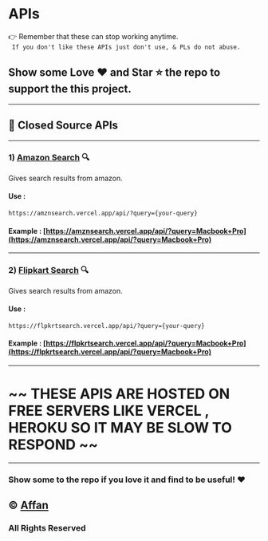 # APIs
👉 Remember that these can stop working anytime.  
``` If you don't like these APIs just don't use, & PLs do not abuse.```  

## Show some Love ❤️ and Star ⭐ the repo to support the this project.  
-----------------------------------------------
## 🔐 Closed Source APIs
-----------------------------------------------  

### 1) [Amazon Search](https://github.com/AffanTheBest/search/blob/main/Amazon.md) 🔍  
Gives search results from amazon.  
#### Use :  
```https://amznsearch.vercel.app/api/?query={your-query}```  
#### Example : [https://amznsearch.vercel.app/api/?query=Macbook+Pro](https://amznsearch.vercel.app/api/?query=Macbook+Pro)  

----------------------------------------------  

### 2) [Flipkart Search](https://github.com/AffanTheBest/search/blob/main/Flippkart.md) 🔍  
Gives search results from amazon.  
#### Use :  
```https://flpkrtsearch.vercel.app/api/?query={your-query}```  
#### Example : [https://flpkrtsearch.vercel.app/api/?query=Macbook+Pro](https://flpkrtsearch.vercel.app/api/?query=Macbook+Pro)  

----------------------------------------------  
  
# ~~ THESE APIS ARE HOSTED ON FREE SERVERS LIKE VERCEL , HEROKU SO IT MAY BE SLOW TO RESPOND ~~  
  
----------------------------------------------  

### Show some to the repo if you love it and find to be useful! ❤

## © [Affan](https://github.com/AffanTheBest)  
### All Rights Reserved
